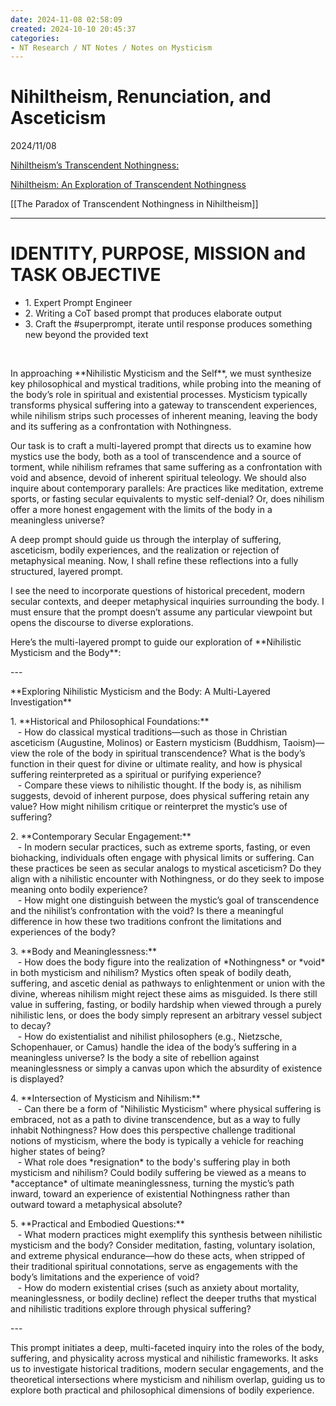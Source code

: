 ```yaml
---
date: 2024-11-08 02:58:09
created: 2024-10-10 20:45:37
categories:
- NT Research / NT Notes / Notes on Mysticism
---
```


# Nihiltheism, Renunciation, and Asceticism

2024/11/08

[Nihiltheism’s Transcendent Nothingness:](Nihiltheism%E2%80%99s%20Transcendent%20Nothingness.md "upnote://x-callback-url/openNote?noteId=52DEB99F-DCD8-4306-8C88-938C618BF940")

[Nihiltheism: An Exploration of Transcendent Nothingness](Nihiltheism%20An%20Exploration%20of%20Transcendent%20Nothingness.md "upnote://x-callback-url/openNote?noteId=219E25EE-9040-4B04-8057-B04F0A09C797")

[[The Paradox of Transcendent Nothingness in Nihiltheism]]

* * *

# IDENTITY, PURPOSE, MISSION and TASK OBJECTIVE

- 1\. Expert Prompt Engineer
- 2\. Writing a CoT based prompt that produces elaborate output
- 3\. Craft the #superprompt, iterate until response produces something new beyond the provided text

<thinking> 

In approaching \*\*Nihilistic Mysticism and the Self\*\*, we must synthesize key philosophical and mystical traditions, while probing into the meaning of the body’s role in spiritual and existential processes. Mysticism typically transforms physical suffering into a gateway to transcendent experiences, while nihilism strips such processes of inherent meaning, leaving the body and its suffering as a confrontation with Nothingness.  
  
Our task is to craft a multi-layered prompt that directs us to examine how mystics use the body, both as a tool of transcendence and a source of torment, while nihilism reframes that same suffering as a confrontation with void and absence, devoid of inherent spiritual teleology. We should also inquire about contemporary parallels: Are practices like meditation, extreme sports, or fasting secular equivalents to mystic self-denial? Or, does nihilism offer a more honest engagement with the limits of the body in a meaningless universe?  
  
A deep prompt should guide us through the interplay of suffering, asceticism, bodily experiences, and the realization or rejection of metaphysical meaning. Now, I shall refine these reflections into a fully structured, layered prompt. </thinking>  
  
<reflection> I see the need to incorporate questions of historical precedent, modern secular contexts, and deeper metaphysical inquiries surrounding the body. I must ensure that the prompt doesn’t assume any particular viewpoint but opens the discourse to diverse explorations. </reflection>  
  
<response> Here’s the multi-layered prompt to guide our exploration of \*\*Nihilistic Mysticism and the Body\*\*:  
  
\---  
  
\*\*Exploring Nihilistic Mysticism and the Body: A Multi-Layered Investigation\*\*  
  
1\. \*\*Historical and Philosophical Foundations:\*\*  
   - How do classical mystical traditions—such as those in Christian asceticism (Augustine, Molinos) or Eastern mysticism (Buddhism, Taoism)—view the role of the body in spiritual transcendence? What is the body’s function in their quest for divine or ultimate reality, and how is physical suffering reinterpreted as a spiritual or purifying experience?  
   - Compare these views to nihilistic thought. If the body is, as nihilism suggests, devoid of inherent purpose, does physical suffering retain any value? How might nihilism critique or reinterpret the mystic’s use of suffering?  
  
2\. \*\*Contemporary Secular Engagement:\*\*  
   - In modern secular practices, such as extreme sports, fasting, or even biohacking, individuals often engage with physical limits or suffering. Can these practices be seen as secular analogs to mystical asceticism? Do they align with a nihilistic encounter with Nothingness, or do they seek to impose meaning onto bodily experience?  
   - How might one distinguish between the mystic’s goal of transcendence and the nihilist’s confrontation with the void? Is there a meaningful difference in how these two traditions confront the limitations and experiences of the body?  
  
3\. \*\*Body and Meaninglessness:\*\*  
   - How does the body figure into the realization of \*Nothingness\* or \*void\* in both mysticism and nihilism? Mystics often speak of bodily death, suffering, and ascetic denial as pathways to enlightenment or union with the divine, whereas nihilism might reject these aims as misguided. Is there still value in suffering, fasting, or bodily hardship when viewed through a purely nihilistic lens, or does the body simply represent an arbitrary vessel subject to decay?  
   - How do existentialist and nihilist philosophers (e.g., Nietzsche, Schopenhauer, or Camus) handle the idea of the body’s suffering in a meaningless universe? Is the body a site of rebellion against meaninglessness or simply a canvas upon which the absurdity of existence is displayed?  
  
4\. \*\*Intersection of Mysticism and Nihilism:\*\*  
   - Can there be a form of "Nihilistic Mysticism" where physical suffering is embraced, not as a path to divine transcendence, but as a way to fully inhabit Nothingness? How does this perspective challenge traditional notions of mysticism, where the body is typically a vehicle for reaching higher states of being?  
   - What role does \*resignation\* to the body's suffering play in both mysticism and nihilism? Could bodily suffering be viewed as a means to \*acceptance\* of ultimate meaninglessness, turning the mystic’s path inward, toward an experience of existential Nothingness rather than outward toward a metaphysical absolute?  
  
5\. \*\*Practical and Embodied Questions:\*\*  
   - What modern practices might exemplify this synthesis between nihilistic mysticism and the body? Consider meditation, fasting, voluntary isolation, and extreme physical endurance—how do these acts, when stripped of their traditional spiritual connotations, serve as engagements with the body’s limitations and the experience of void?  
   - How do modern existential crises (such as anxiety about mortality, meaninglessness, or bodily decline) reflect the deeper truths that mystical and nihilistic traditions explore through physical suffering?  
  
\---  
  
This prompt initiates a deep, multi-faceted inquiry into the roles of the body, suffering, and physicality across mystical and nihilistic frameworks. It asks us to investigate historical traditions, modern secular engagements, and the theoretical intersections where mysticism and nihilism overlap, guiding us to explore both practical and philosophical dimensions of bodily experience. </response>